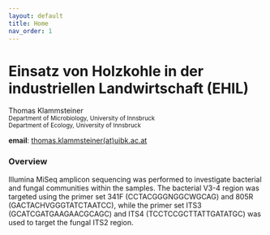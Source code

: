 ```yaml
---
layout: default
title: Home
nav_order: 1
---
```


# Einsatz von Holzkohle in der industriellen Landwirtschaft (EHIL)  

Thomas Klammsteiner  
<sup>Department of Microbiology, University of Innsbruck</sup>  
<sup>Department of Ecology, University of Innsbruck</sup>  
  
**email**: [thomas.klammsteiner(at)uibk.ac.at](mailto:thomas.klammsteiner@uibk.ac.at)  

  
### Overview 
Illumina MiSeq amplicon sequencing was performed to investigate bacterial and fungal communities within the samples. The bacterial V3-4 region was targeted using the primer set 341F (CCTACGGGNGGCWGCAG) and 805R (GACTACHVGGGTATCTAATCC), while the primer set ITS3 (GCATCGATGAAGAACGCAGC) and ITS4 (TCCTCCGCTTATTGATATGC) was used to target the fungal ITS2 region.  

